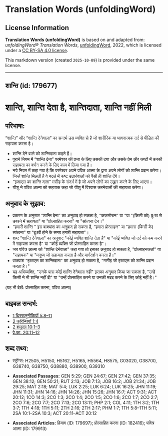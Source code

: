 # Translation Words (unfoldingWord)

## License Information

**Translation Words (unfoldingWord)** is based on and adapted from: _unfoldingWord® Translation Words_, [unfoldingWord](https://unfoldingword.org/utw), 2022, which is licensed under a [CC BY-SA 4.0 license](https://creativecommons.org/licenses/by-sa/4.0/legalcode.en).

This markdown version (created `2025-10-09`) is provided under the same license.



--------------------------------

## शान्ति (id: 179677)

शान्ति, शान्ति देता है, शान्तिदाता, शान्ति नहीं मिली
====================================================

परिभाषा:
--------

“शान्ति” और “शान्ति देनेवाला” का सन्दर्भ उस व्यक्ति से है जो शारीरिक या भावनात्मक दर्द से पीड़ित की सहायता करता है।

* शान्ति देने वाले को शान्तिदाता कहते हैं।
* पुराने नियम में “शान्ति देना” परमेश्वर की प्रजा के लिए उसकी दया और उसके प्रेम और कष्टों में उनकी सहायता का वर्णन करने के लिए काम में लिया गया है।
* नये नियम में कहा गया है कि परमेश्वर अपने पवित्र आत्मा के द्वारा अपने लोगों को शान्ति प्रदान करेगा। जिन्हें शान्ति मिलती है वे बदले में कष्ट उठानेवालों को वैसी ही शान्ति देंगे।
* “इस्राएल का शान्ति दाता” मसीह के संदर्भ में है जो अपने लोगों का उद्धार करने के लिए आएगा।
* यीशु ने पवित्र आत्मा को सहायक कहा जो यीशु में विश्वास करनेवालों की सहायता करेगा।

अनुवाद के सुझाव:
----------------

* प्रकरण के अनुसार “शान्ति देना” का अनुवाद हो सकता है, “कष्टमोचन” या “या "(किसी को) दु:ख से उबरने में सहायता" या "प्रोत्साहित करना" या "सांत्वना देन।"
* “हमारी शान्ति ” इस वाक्यांश का अनुवाद हो सकता है, “हमारा प्रोत्साहन” या "हमारा (किसी के) सांत्वना" या "दुःखी होने के समय हमारी सहायता"।
* शब्द "शान्ति देनेवाला" का अनुवाद "कोई व्यक्ति शान्ति देता है" या "कोई व्यक्ति जो दर्द को कम करने में सहायता करता है" या "कोई व्यक्ति जो प्रोत्साहित करता है"।
* जब पवित्र आत्मा को "शान्ति देनेवाला" कहा गया तो इसका अनुवाद हो सकता है, "प्रोत्साहनकर्ता" या "सहायक" या "मनुष्य जो सहायता करता है और मार्गदर्शन करता है।"
* वाक्यांश "इस्राएल का शान्तिदाता" का अनुवाद हो सकता है, "मसीह जो इस्राएल को शान्ति प्रदान करता है।"
* यह अभिव्यक्ति, "उनके पास कोई शान्ति देनेवाला नहीं" इसका अनुवाद किया जा सकता है, "उन्हें किसी ने भी शान्ति नहीं दी" या "उन्हें प्रोत्साहित करने या उनकी मदद करने के लिए कोई नहीं है।"

(यह भी देखें: प्रोत्साहित करना, पवित्र आत्मा)

बाइबल सन्दर्भ:
--------------

* [1 थिस्सलुनीकियों 5:8–11](https://ref.ly/1Thess0:0)
* [2 कुरिन्थियों 1:4](https://ref.ly/2Cor0:0)
* [2 शमूएल 10:1–3](https://ref.ly/2Sam0:0)
* [प्रे.का. 20:11–12](https://ref.ly/Acts20:11-Acts20:12)

शब्द तथ्य:
----------

* स्ट्रोंग्स: H2505, H5150, H5162, H5165, H5564, H8575, G03020, G38700, G38740, G38750, G38880, G38900, G39310

* **Associated Passages:** GEN 5:29; GEN 24:67; GEN 27:42; GEN 37:35; GEN 38:12; GEN 50:21; RUT 2:13; JOB 7:13; JOB 16:2; JOB 21:34; JOB 29:25; MAT 2:18; MAT 5:4; LUK 2:25; LUK 6:24; LUK 16:25; JHN 11:19; JHN 11:31; JHN 14:16; JHN 14:26; JHN 15:26; JHN 16:7; ACT 9:31; ACT 20:12; 1CO 14:3; 2CO 1:3; 2CO 1:4; 2CO 1:5; 2CO 1:6; 2CO 1:7; 2CO 2:7; 2CO 7:6; 2CO 7:7; 2CO 7:13; 2CO 13:11; PHP 2:1; COL 4:11; 1TH 3:2; 1TH 3:7; 1TH 4:18; 1TH 5:11; 2TH 2:16; 2TH 2:17; PHM 1:7; 1TH 5:8–1TH 5:11; 2SA 10:1–2SA 10:3; ACT 20:11–ACT 20:12
* **Associated Articles:** हियाव (ID: 179697); प्रोत्साहित करना (ID: 182416); पवित्र आत्मा (ID: 179913)

